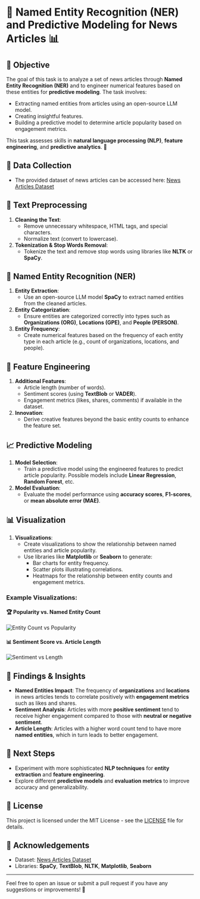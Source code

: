 # 📰 Named Entity Recognition (NER) and Predictive Modeling for News Articles 📊

## 🎯 Objective
The goal of this task is to analyze a set of news articles through **Named Entity Recognition (NER)** and to engineer numerical features based on these entities for **predictive modeling**. The task involves:
- Extracting named entities from articles using an open-source LLM model.
- Creating insightful features.
- Building a predictive model to determine article popularity based on engagement metrics.

This task assesses skills in **natural language processing (NLP)**, **feature engineering**, and **predictive analytics**. 🧠

## 📂 Data Collection
- The provided dataset of news articles can be accessed here: [News Articles Dataset]([https://www.kaggle.com/datasets/sbhatti/news-articles-dataset](https://www.kaggle.com/datasets/sbhatti/news-articles-corpus))

## 🧹 Text Preprocessing
1. **Cleaning the Text**:
   - Remove unnecessary whitespace, HTML tags, and special characters.
   - Normalize text (convert to lowercase).
2. **Tokenization & Stop Words Removal**:
   - Tokenize the text and remove stop words using libraries like **NLTK** or **SpaCy**.

## 🤖 Named Entity Recognition (NER)
1. **Entity Extraction**:
   - Use an open-source LLM model **SpaCy** to extract named entities from the cleaned articles.
2. **Entity Categorization**:
   - Ensure entities are categorized correctly into types such as **Organizations (ORG)**, **Locations (GPE)**, and **People (PERSON)**.
3. **Entity Frequency**:
   - Create numerical features based on the frequency of each entity type in each article (e.g., count of organizations, locations, and people).

## 🔧 Feature Engineering
1. **Additional Features**:
   - Article length (number of words).
   - Sentiment scores (using **TextBlob** or **VADER**).
   - Engagement metrics (likes, shares, comments) if available in the dataset.
2. **Innovation**:
   - Derive creative features beyond the basic entity counts to enhance the feature set.

## 📈 Predictive Modeling
1. **Model Selection**:
   - Train a predictive model using the engineered features to predict article popularity. Possible models include **Linear Regression**, **Random Forest**, etc.
2. **Model Evaluation**:
   - Evaluate the model performance using **accuracy scores**, **F1-scores**, or **mean absolute error (MAE)**.

## 📊 Visualization
1. **Visualizations**:
   - Create visualizations to show the relationship between named entities and article popularity.
   - Use libraries like **Matplotlib** or **Seaborn** to generate:
     - Bar charts for entity frequency.
     - Scatter plots illustrating correlations.
     - Heatmaps for the relationship between entity counts and engagement metrics.

### Example Visualizations:

#### 🏆 Popularity vs. Named Entity Count

![Entity Count vs Popularity](images/entity_count_vs_popularity.png)

#### 📊 Sentiment Score vs. Article Length

![Sentiment vs Length](images/sentiment_vs_length.png)

## 📝 Findings & Insights
- **Named Entities Impact**: The frequency of **organizations** and **locations** in news articles tends to correlate positively with **engagement metrics** such as likes and shares.
- **Sentiment Analysis**: Articles with more **positive sentiment** tend to receive higher engagement compared to those with **neutral or negative sentiment**.
- **Article Length**: Articles with a higher word count tend to have more **named entities**, which in turn leads to better engagement.

## 🚀 Next Steps
- Experiment with more sophisticated **NLP techniques** for **entity extraction** and **feature engineering**.
- Explore different **predictive models** and **evaluation metrics** to improve accuracy and generalizability.

## 📅 License
This project is licensed under the MIT License - see the [LICENSE](LICENSE) file for details.

## 📢 Acknowledgements
- Dataset: [News Articles Dataset](https://www.kaggle.com/datasets/sbhatti/news-articles-dataset)
- Libraries: **SpaCy**, **TextBlob**, **NLTK**, **Matplotlib**, **Seaborn**

---

Feel free to open an issue or submit a pull request if you have any suggestions or improvements! 💬

